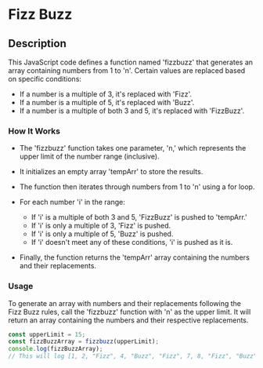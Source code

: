 # Fizz Buzz

## Description

This JavaScript code defines a function named 'fizzbuzz' that generates an array containing numbers from 1 to 'n'. Certain values are replaced based on specific conditions:

- If a number is a multiple of 3, it's replaced with 'Fizz'.
- If a number is a multiple of 5, it's replaced with 'Buzz'.
- If a number is a multiple of both 3 and 5, it's replaced with 'FizzBuzz'.

### How It Works

- The 'fizzbuzz' function takes one parameter, 'n,' which represents the upper limit of the number range (inclusive).

- It initializes an empty array 'tempArr' to store the results.

- The function then iterates through numbers from 1 to 'n' using a for loop.

- For each number 'i' in the range:
  - If 'i' is a multiple of both 3 and 5, 'FizzBuzz' is pushed to 'tempArr.'
  - If 'i' is only a multiple of 3, 'Fizz' is pushed.
  - If 'i' is only a multiple of 5, 'Buzz' is pushed.
  - If 'i' doesn't meet any of these conditions, 'i' is pushed as it is.

- Finally, the function returns the 'tempArr' array containing the numbers and their replacements.

### Usage

To generate an array with numbers and their replacements following the Fizz Buzz rules, call the 'fizzbuzz' function with 'n' as the upper limit. It will return an array containing the numbers and their respective replacements.

```javascript
const upperLimit = 15;
const fizzBuzzArray = fizzbuzz(upperLimit);
console.log(fizzBuzzArray);
// This will log [1, 2, "Fizz", 4, "Buzz", "Fizz", 7, 8, "Fizz", "Buzz", 11, "Fizz", 13, 14, "FizzBuzz"] to the console.
